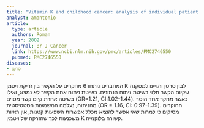 ```yaml
---
title: "Vitamin K and childhood cancer: analysis of individual patient data from six case-control studies"
analyst: amantonio
article:
  type: article
  authors: Roman
  year: 2002
  journal: Br J Cancer
  link: https://www.ncbi.nlm.nih.gov/pmc/articles/PMC2746550
  pubmed: PMC2746550
diseases:
- סרטן
---
```


המחברים ניתחו 6 מחקרים על הקשר בין זריקת ויטמן K לבין סרטן והגיעו למסקנה שקיום הקשר תלוי בשיטת ניתוח הנתונים. בשיטת ניתוח אחת הקשר לא נמצא, ואילו בשיטה אחרת קיים קשר מסוים (OR=1.21, CI:1.02-1.44). כאשר מחקר אחד הוסר מהניתוח, נעלמה המשמעות הסטטיסטית (OR = 1.16, CI: 0.97-1.39).
החוקרים מסיקים כי למרות שאי אפשר להוציא מכלל אפשרות השפעות קטנות, אין ראיות משכנעות לכך שהזרקה של ויטמין K קשורה בלוקמיה.
